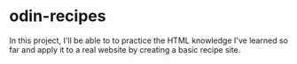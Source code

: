 # odin-recipes
In this project, I'll be able to to practice the HTML knowledge I've learned so far and apply it to a real website by creating a basic recipe site. 

